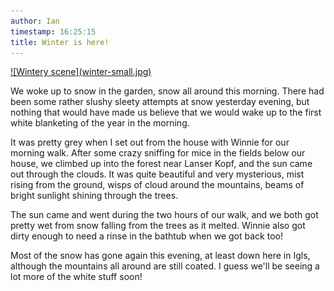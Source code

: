 ```yaml
---
author: Ian
timestamp: 16:25:15
title: Winter is here!
---
```

<div class="img-right"><a href="winter.jpg">![Wintery scene](winter-small.jpg)</a></div>

We woke up to snow in the garden, snow all around this morning.  There
had been some rather slushy sleety attempts at snow yesterday evening,
but nothing that would have made us believe that we would wake up to
the first white blanketing of the year in the morning.

It was pretty grey when I set out from the house with Winnie for our
morning walk.  After some crazy sniffing for mice in the fields below
our house, we climbed up into the forest near Lanser Kopf, and the sun
came out through the clouds.  It was quite beautiful and very
mysterious, mist rising from the ground, wisps of cloud around the
mountains, beams of bright sunlight shining through the trees.

The sun came and went during the two hours of our walk, and we both
got pretty wet from snow falling from the trees as it melted.  Winnie
also got dirty enough to need a rinse in the bathtub when we got back
too!

Most of the snow has gone again this evening, at least down here in
Igls, although the mountains all around are still coated.  I guess
we'll be seeing a lot more of the white stuff soon!
